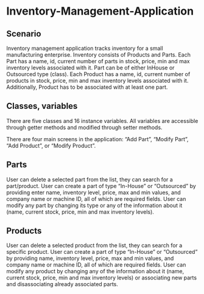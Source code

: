 # Inventory-Management-Application

## Scenario

Inventory management application tracks inventory for a small manufacturing enterprise. Inventory consists of Products and Parts.
Each Part has a name, id, current number of parts in stock, price, min and max inventory levels associated with it. Part can be of either InHouse or Outsourced type (class).
Each Product has a name, id, current number of products in stock, price, min and max inventory levels associated with it. Additionally, Product has to be associated with at least one part.

## Classes, variables
There are five classes and 16 instance variables. All variables are accessible through getter methods and modified through setter methods.

There are four main screens in the application: “Add Part”, “Modify Part”, “Add Product”, or “Modify Product”.

## Parts
User can delete a selected part from the list, they can search for a part/product. 
User can create a part of type “In-House” or “Outsourced” by providing enter name, inventory level, price, max and min values, and company name or machine ID, all of which are required fields.
User can modify any part by changing its type or any of the information about it (name, current stock, price, min and max inventory levels).

## Products
User can delete a selected product from the list, they can search for a specific product.
User can create a part of type “In-House” or “Outsourced” by providing name, inventory level, price, max and min values, and company name or machine ID, all of which are required fields.
User can modify any product by changing any of the information about it (name, current stock, price, min and max inventory levels) or associating new parts and disassociating already associated parts.
